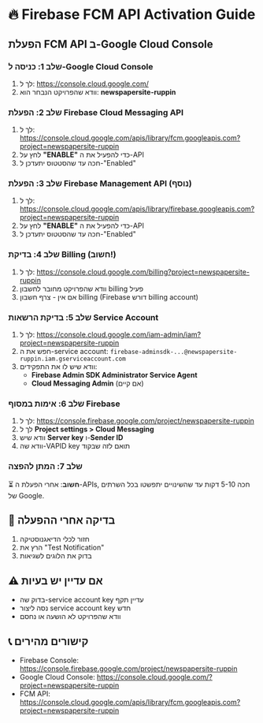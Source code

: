 # 🔥 Firebase FCM API Activation Guide

## הפעלת FCM API ב-Google Cloud Console

### שלב 1: כניסה ל-Google Cloud Console
1. לך ל: https://console.cloud.google.com/
2. וודא שהפרויקט הנבחר הוא: **newspapersite-ruppin**

### שלב 2: הפעלת Firebase Cloud Messaging API
1. לך ל: https://console.cloud.google.com/apis/library/fcm.googleapis.com?project=newspapersite-ruppin
2. לחץ על **"ENABLE"** כדי להפעיל את ה-API
3. חכה עד שהסטטוס יתעדכן ל-"Enabled"

### שלב 3: הפעלת Firebase Management API (נוסף)
1. לך ל: https://console.cloud.google.com/apis/library/firebase.googleapis.com?project=newspapersite-ruppin
2. לחץ על **"ENABLE"** כדי להפעיל את ה-API
3. חכה עד שהסטטוס יתעדכן ל-"Enabled"

### שלב 4: בדיקת Billing (חשוב!)
1. לך ל: https://console.cloud.google.com/billing?project=newspapersite-ruppin
2. וודא שהפרויקט מחובר לחשבון billing פעיל
3. אם אין - צרף חשבון billing (Firebase דורש billing account)

### שלב 5: בדיקת הרשאות Service Account
1. לך ל: https://console.cloud.google.com/iam-admin/iam?project=newspapersite-ruppin
2. חפש את ה-service account: `firebase-adminsdk-...@newspapersite-ruppin.iam.gserviceaccount.com`
3. וודא שיש לו את התפקידים:
   - **Firebase Admin SDK Administrator Service Agent**
   - **Cloud Messaging Admin** (אם קיים)

### שלב 6: אימות במסוף Firebase
1. לך ל: https://console.firebase.google.com/project/newspapersite-ruppin
2. לך ל **Project settings > Cloud Messaging**
3. וודא שיש **Server key** ו-**Sender ID**
4. וודא שה-VAPID key תואם לזה שבקוד

### שלב 7: המתן להפצה
⏳ **חשוב**: אחרי הפעלת ה-APIs, חכה 5-10 דקות עד שהשינויים יתפשטו בכל השרתים של Google.

## 🧪 בדיקה אחרי ההפעלה
1. חזור לכלי הדיאגנוסטיקה
2. הרץ את "Test Notification"
3. בדוק את הלוגים לשגיאות

## ⚠️ אם עדיין יש בעיות
- בדוק שה-service account key עדיין תקף
- נסה ליצור service account key חדש
- וודא שהפרויקט לא הושעה או נחסם

## 📞 קישורים מהירים
- Firebase Console: https://console.firebase.google.com/project/newspapersite-ruppin
- Google Cloud Console: https://console.cloud.google.com/?project=newspapersite-ruppin
- FCM API: https://console.cloud.google.com/apis/library/fcm.googleapis.com?project=newspapersite-ruppin
